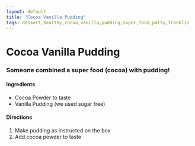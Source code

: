 ```yaml
---
layout: default
title: "Cocoa Vanilla Pudding"
tags: dessert,healthy,cocoa,vanilla,pudding,super,food,patty,franklin
---
```

# Cocoa Vanilla Pudding

### Someone combined a super food (cocoa) with pudding!

#### Ingredients
- Cocoa Powder to taste
- Vanilla Pudding (we used sugar free)

#### Directions
1. Make pudding as instructed on the box
2. Add cocoa powder to taste
